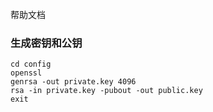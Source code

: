 帮助文档

### 生成密钥和公钥
```
cd config
openssl
genrsa -out private.key 4096
rsa -in private.key -pubout -out public.key
exit
```